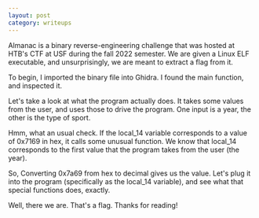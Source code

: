 ```yaml
---
layout: post
category: writeups
---
```


Almanac is a binary reverse-engineering challenge that was hosted at HTB's CTF at USF during the fall 2022 semester. We are given a Linux ELF executable, and unsurprisingly, we are meant to extract a flag from it.

To begin, I imported the binary file into Ghidra. I found the main function, and inspected it.

Let's take a look at what the program actually does. It takes some values from the user, and uses those to drive the program. One input is a year, the other is the type of sport.

Hmm, what an usual check. If the local_14 variable corresponds to a value of 0x7169 in hex, it calls some unusual function. We know that local_14 corresponds to the first value that the program takes from the user (the year). 

So, Converting 0x7a69 from hex to decimal gives us the value. Let's plug it into the program (specifically as the local_14 variable), and see what that special functions does, exactly.

Well, there we are. That's a flag. Thanks for reading!